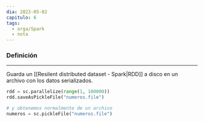 ```yaml
---
dia: 2023-05-02
capitulo: 6
tags:
  - orga/Spark
  - nota
---
```

### Definición
---
Guarda un [[Resilent distributed dataset - Spark|RDD]] a disco en un archivo con los datos serializados.

``` python
rdd = sc.parallelize(range(1, 100000))
rdd.saveAsPickleFile("numeros.file")

# y obtenemos normalmente de un archivo
numeros = sc.pickleFile("numeros.file")
```
